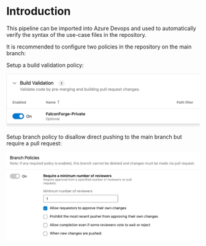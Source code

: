 # Introduction

This pipeline can be imported into Azure Devops and used to automatically verify the syntax of the use-case files in the repository.

It is recommended to configure two policies in the repository on the main branch:

Setup a build validation policy:

![Build-validation-policy](screenshot_enable_build_validation.jpg)

Setup branch policy to disallow direct pushing to the main branch but require a pull request:

![Branch-policy](screenshot_example_branch_policies.jpg)
